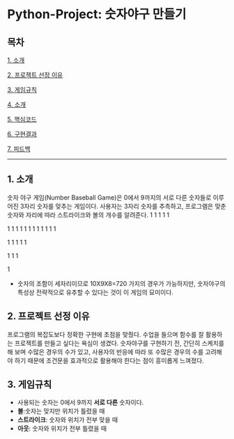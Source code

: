 # Python-Project: 숫자야구 만들기

## 목차
[1. 소개](#1.-소개)

[2. 프로젝트 선정 이유](#2.-프로젝트-선정-이유) 

[3. 게임규칙](#3.-게임규칙) 

[4. 소개](#4.-소개) 

[5. 핵심코드](#5.-프로젝트-선정-이유) 

[6. 구현결과](#6.-구현결과) 

[7. 피드백](#7.-피드백) 
- - - 



## 1. 소개
 숫자 야구 게임(Number Baseball Game)은 0에서 9까지의 서로 다른 숫자들로 이루어진 3자리 숫자를 맞추는 게임이다. 사용자는 3자리 숫자를 추측하고, 프로그램은 맞춘 숫자와 자리에 따라 스트라이크와 볼의 개수를 알려준다.
 1
 1
 1
 1
 1

 1
 1
 1
 1
 1
 1
 1
 1
 1
 1
 1
 1

 1
 1
 1
 1
 1

 1
 1
 1

 1
- 숫자의 조함이 세자리이므로 10X9X8=720 가지의 경우가 가능하지만, 숫자야구의 특성상 전략적으로 유추할 수 있다는 것이 이 게임의 묘미이다.

## 2. 프로젝트 선정 이유
 프로그램의 복잡도보다 정확한 구현에 초점을 맞췄다. 수업을 들으며 함수를 잘 활용하는 프로젝트를 만들고 싶다는 욕심이 생겼다. 숫자야구를 구현하기 전, 간단히 스케치를 해 보며 수많은 경우의 수가 있고, 사용자의 반응에 따라 또 수많은 경우의 수를 고려해야 하기 때문에 조건문을 효과적으로 활용해야 한다는 점이 흥미롭게 느껴졌다. 

## 3. 게임규칙
- 사용되는 숫자는 0에서 9까지 **서로 다른** 숫자이다.
- **볼**:숫자는 맞지만 위치가 틀렸을 때
- **스트라이크**: 숫자와 위치가 전부 맞을 때
- **아웃**: 숫자와 위치가 전부 틀렸을 때

##
